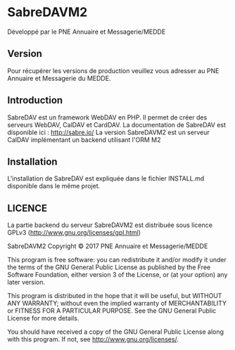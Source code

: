 SabreDAVM2
==========

Développé par le PNE Annuaire et Messagerie/MEDDE


Version
-------

Pour récupérer les versions de production veuillez vous adresser au PNE Annuaire et Messagerie du MEDDE.


Introduction
------------

SabreDAV est un framework WebDAV en PHP. Il permet de créer des serveurs WebDAV, CalDAV et CardDAV.
La documentation de SabreDAV est disponible ici : http://sabre.io/
La version SabreDAVM2 est un serveur CalDAV implémentant un backend utilisant l'ORM M2


Installation
------------

L'installation de SabreDAV est expliquée dans le fichier INSTALL.md disponible dans le même projet.


LICENCE
-------

La partie backend du serveur SabreDAVM2 est distribuée sous licence GPLv3 (http://www.gnu.org/licenses/gpl.html)

SabreDAVM2 Copyright © 2017  PNE Annuaire et Messagerie/MEDDE

This program is free software: you can redistribute it and/or modify
it under the terms of the GNU General Public License as published by
the Free Software Foundation, either version 3 of the License, or
(at your option) any later version.

This program is distributed in the hope that it will be useful,
but WITHOUT ANY WARRANTY; without even the implied warranty of
MERCHANTABILITY or FITNESS FOR A PARTICULAR PURPOSE.  See the
GNU General Public License for more details.

You should have received a copy of the GNU General Public License
along with this program.  If not, see <http://www.gnu.org/licenses/>.